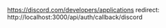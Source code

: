 https://discord.com/developers/applications
redirect: http://localhost:3000/api/auth/callback/discord